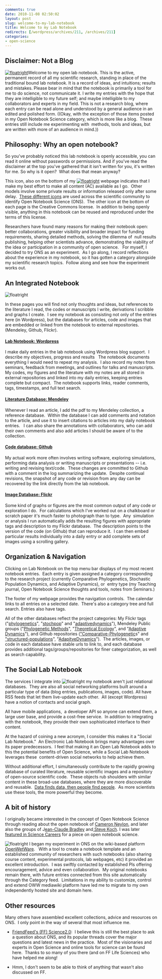 ```yaml
---
comments: true
date: 2010-11-08 02:50:02
layout: post
slug: welcome-to-my-lab-notebook
title: Welcome to my Lab Notebook
redirects: [/wordpress/archives/211, /archives/211]
categories:
- open-science
---
```


## Disclaimer: Not a Blog

[![floatright](http://farm4.staticflickr.com/3053/3013680713_cfcebbd403_t.jpg)](http://www.flickr.com/photos/twid/3013680713/in/faves-cboettig/)Welcome to my open lab notebook.  This is the active, permanent record of all my scientific research, standing in place of the traditional bound lab notebook.  It is a record of ideas, and intuitions; results and mistakes.  Please bear in mind that the notebook is primarily a tool for me to do science, not communicate it.  I write my entries with the hope that they are intelligible to my future self; and maybe intelligible to my collaborators and experts in my field.  This is not a research blog, where each entry can be read alone and understood by a general audience in an edited and polished form. ((Okay, with the exception of those items posted in my Open Notebook Science category, which is more like a blog.  These entries still include me experimenting with  methods, tools and ideas, but are written with more of an audience in mind.))


## Philosophy: Why an open notebook?

So you've probably noticed this lab notebook is openly accessible,  you can read it online without passwords or permissions.  And if you've  read the disclaimer at the top you've gathered that it isn't written for  you, it's written for me.  So why is it open?  What does that mean anyway?

This icon, also on the bottom of my [![floatright](http://onsclaims.wikispaces.com/file/view/ons-aci2.png/61358668/ons-aci2.png)](http://onsclaims.wikispaces.com) webpage indicates that I make my best effort to make all content (AC) available as I go.  Other models involve some private results or information released only after some delay.  [These different icons](http://onsclaims.wikispaces.com) are used across the scientific community to identify Open Notebook Science (ONS).  The other icon at the bottom of each page is the Creative Commons license.  In addition to being openly visible, anything in this notebook can be reused and reproduced under the terms of this license.

Researchers have found many reasons for making their notebook open: better collaborations, greater visibility and broader impact for funding requirements, sharing detailed methods, solving the dilemma of  null results publishing, helping other scientists advance, demonstrating the viability of the idea or participation in a community of open science.   For myself, I decided to try ONS as an experiment.  As I go along, I record reflections about the experience in my notebook, so it has gotten a category alongside my scientific research topics.  Follow along and see how the experiment works out.


## An Integrated Notebook


![floatright](http://www.carlboettiger.info/assets/files/mynotebook-300x123.png)

In these pages you will find not only thoughts and ideas, but references to the literature I read, the codes or manuscripts I write, derivations I scribble and graphs I create.   I see my notebook as consisting not only of the entries here (in Wordpress), but the databases for articles, code and images that are embedded or linked from the notebook to external repositories. (Mendeley, Github, Flickr).


#### [Lab Notebook: Wordpress](http://www.carlboettiger.info/research/lab-notebook)


I make daily entries in the lab notebook using Wordpress blog support.  I describe my objectives, progress and results   The notebook documents everything I would need to repeat my  analysis.  I also record my notes from seminars, feedback from meetings, and outlines for talks and manuscripts.  My codes, my figures and the literature with my notes are all stored in  external repositories and linked into my daily entries, keeping entries  complete but compact.  The notebook supports links, reader comments, tags, timestamps, and full text search.


#### [Literature Database: Mendeley](http://www.mendeley.com/profiles/carl-boettiger/)


Whenever I read an article, I add the pdf to my Mendeley collection, a reference database.  Within the database I can add comments and notation to the article, and use it to insert citations to articles into my daily notebook entries.    I can also share the annotations with collaborators, who can add their own comments and also add articles I should be aware of to the collection.


#### [Code database: Github](https://github.com/cboettig)


My actual work more often involves writing software, exploring simulations, performing data analysis or writing manuscripts or presentations -- i.e. writing and revising text/code.  These changes are committed to Github with a comment in the log summarizing the update.  Despite continual revisions, the snapshot of any code or revision from any day can be recovered by the link directly from the lab notebook.


#### [Image Database: Flickr](http://www.flickr.com/photos/cboettig/collections/)


Some kind of graphs or figures are the most common output of any code or exploration I do.  For calculations which I've worked out on a chalkboard or scratch paper it's much faster to photograph than to type.  Any  simulation or analysis I run automatically adds the resulting figures with appropriate tags and description to my Flickr database.  The description points to the version of the code (on Github) that can reproduce it.  I can then embed particular results individually into a daily entry or add complete sets of images using a scrolling gallery.


## Organization & Navigation


Clicking on Lab Notebook on the top menu bar displays of my most recent notebook entries.  Each entry is given assigned a category corresponding to the research project (currently Comparative Phylogenetics, Stochastic Population Dynamics, and Adaptive Dynamics), or  entry type (my Teaching journal, Open Notebook Science thoughts and tools, notes from Seminars.)

The footer of my webpage provides the navigation controls.  The calendar links to all entries on a selected date.  There's also a category tree and full search. Entries also have tags.

All of the other databases reflect the project categories: My Flickr tags ("[phylogenetics](http://www.flickr.com/photos/cboettig/tags/phylogenetics/)", "[stochpop](http://www.flickr.com/photos/cboettig/tags/stochpop/)" and "[adaptivedynamics](http://www.flickr.com/photos/cboettig/tags/adaptivedynamics/)"), Mendeley Public groups ("[Phylogenetic Methods](http://www.mendeley.com/groups/529971/phylogenetic-methods/)", "[Theoretical Ecology](http://www.mendeley.com/groups/634301/theoretical-ecology/)", and "[Adaptive Dynamics](http://www.mendeley.com/groups/529981/adaptive-dynamics/)"), and Github repositories (["Comparative-Phylogenetic](https://github.com/cboettig/Comparative-Phylogenetics)s" and ["structured-populations](https://github.com/cboettig/structured-populations)", "[AdapitveDynamics](https://github.com/cboettig/AdaptiveDynamics)").  The articles, images, or code in each database have stable urls to link to, and each database provides additional tags/groups/repositories for finer categorization, as well as search capability.


## The Social Lab Notebook


The services I integrate into ![floatright](http://www.carlboettiger.info/assets/files/social.png) my notebook aren't just relational databases.  They are also all social networking platforms built around a particular type of data (blog entries, publications, images, code). All have RSS feeds that let them live-update each other.  All (except Wordpress) have a notion of contacts and social graph.

All have mobile applications,  a developer API so anyone can extend  them, a large user base, and provide a cost-free service.  In addition  to integrating with the notebook, they provide their own sophisticated  interface to their content.

At the hazard of coining a new acronym, I consider this makes it a "Social Lab Notebook."  An Electronic Lab Notebook brings many advantages over its paper predecessors.  I feel that making it an Open Lab Notebook adds to this the potential benefits of Open Science, while a Social Lab Notebook leverages these  content-driven social networks to help achieve them.

Without additional effort, I simultaneously contribute to the rapidly growing database of curated literature, reusable scientific images and a repository of open-source scientific code.  These objects rub shoulders with similar content in these broad-use databases, where they are more discoverable and reusable.  [Data finds data, then people find people](http://blog.jonudell.net/2007/07/02/data-finds-data-then-people-find-people/).  As more scientists use these tools, the more powerful they become.


## A bit of history


I originally became interested in the concept of Open Notebook Science through reading about the open notebook of [Cameron Neylon](http://cameronneylon.net/), and later also the groups of J[ean-Claude Bradley](http://usefulchem.blogspot.com/) and[ Steve Koch](http://openwetware.org/wiki/User:Skoch3).  I was later [featured in Science Careers](http://sciencecareers.sciencemag.org/career_magazine/previous_issues/articles/2010_04_09/caredit.a1000036) for a piece on open notebook science.  

![floatright](http://www.carlboettiger.info/assets/files/OWWEmblem.png) I began my experiment in ONS on the wiki-based platform [OpenWetWare](http://openwetware.org/wiki/User:Carl_Boettiger).   With a tool to create a notebook template and an established community of researchers with such notebooks (also sharing course content, experimental protocols, lab webpages, etc) it provided an excellent introduction.  I was swiftly contacted by established PIs offering encouragement, advice and even collaboration.  My original notebooks remain there, with future entries connected from this site automatically through the Category feed.  Limitations in my ability to customize, control and extend OWW mediawiki platform have led me to migrate to my own independently hosted site and domain here.


## Other resources


Many others have assembled excellent collections, advice and resources on ONS.  I only point in the way of several that most influence me.



	
  * [FriendFeed's (FF) Science2.0](http://friendfeed.com/science-2-0):  I believe this is still the best place to ask a question about ONS, and its popular threads cover the major questions and latest news in the practice.  Most of the visionaries and experts in Open Science and online tools for science can be found here.  Thanks to so many of you there (and on FF Life Sciences) who have helped me along!

	
  * Hmm, I don't seem to be able to think of anything that wasn't also discussed on FF.


